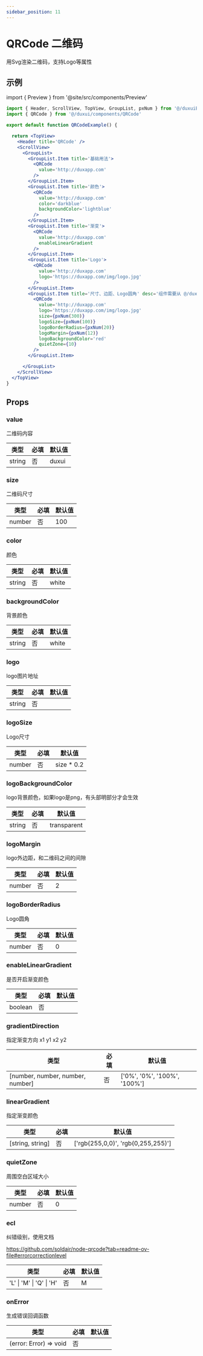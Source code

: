 ```yaml
---
sidebar_position: 11
---
```


# QRCode 二维码

用Svg渲染二维码，支持Logo等属性

## 示例

import { Preview } from '@site/src/components/Preview'

<Preview name='QRCode' />

```jsx
import { Header, ScrollView, TopView, GroupList, pxNum } from '@/duxuiExample'
import { QRCode } from '@/duxui/components/QRCode'

export default function QRCodeExample() {

  return <TopView>
    <Header title='QRCode' />
    <ScrollView>
      <GroupList>
        <GroupList.Item title='基础用法'>
          <QRCode
            value='http://duxapp.com'
          />
        </GroupList.Item>
        <GroupList.Item title='颜色'>
          <QRCode
            value='http://duxapp.com'
            color='darkblue'
            backgroundColor='lightblue'
          />
        </GroupList.Item>
        <GroupList.Item title='渐变'>
          <QRCode
            value='http://duxapp.com'
            enableLinearGradient
          />
        </GroupList.Item>
        <GroupList.Item title='Logo'>
          <QRCode
            value='http://duxapp.com'
            logo='https://duxapp.com/img/logo.jpg'
          />
        </GroupList.Item>
        <GroupList.Item title='尺寸、边距、Logo圆角' desc='组件需要从 @/duxui/components/QRCode 导入'>
          <QRCode
            value='http://duxapp.com'
            logo='https://duxapp.com/img/logo.jpg'
            size={pxNum(300)}
            logoSize={pxNum(100)}
            logoBorderRadius={pxNum(20)}
            logoMargin={pxNum(12)}
            logoBackgroundColor='red'
            quietZone={10}
          />
        </GroupList.Item>

      </GroupList>
    </ScrollView>
  </TopView>
}
```

## Props

### value

二维码内容

| 类型 | 必填 | 默认值 |
| ---- | -------- | ------- |
| string | 否 | duxui |

### size

二维码尺寸

| 类型 | 必填 | 默认值 |
| ---- | -------- | ------- |
| number | 否 | 100 |

### color

颜色

| 类型 | 必填 | 默认值 |
| ---- | -------- | ------- |
| string | 否 | white |

### backgroundColor

背景颜色

| 类型 | 必填 | 默认值 |
| ---- | -------- | ------- |
| string | 否 | white |

### logo

logo图片地址

| 类型 | 必填 | 默认值 |
| ---- | -------- | ------- |
| string | 否 |  |

### logoSize

Logo尺寸

| 类型 | 必填 | 默认值 |
| ---- | -------- | ------- |
| number | 否 | size * 0.2 |

### logoBackgroundColor

logo背景颜色，如果logo是png，有头部明部分才会生效

| 类型 | 必填 | 默认值 |
| ---- | -------- | ------- |
| string | 否 | transparent |

### logoMargin

logo外边距，和二维码之间的间隙

| 类型 | 必填 | 默认值 |
| ---- | -------- | ------- |
| number | 否 | 2 |

### logoBorderRadius

Logo圆角

| 类型 | 必填 | 默认值 |
| ---- | -------- | ------- |
| number | 否 | 0 |

### enableLinearGradient

是否开启渐变颜色

| 类型 | 必填 | 默认值 |
| ---- | -------- | ------- |
| boolean | 否 |  |

### gradientDirection

指定渐变方向 x1 y1 x2 y2

| 类型 | 必填 | 默认值 |
| ---- | -------- | ------- |
| [number, number, number, number] | 否 | ['0%', '0%', '100%', '100%'] |

### linearGradient

指定渐变颜色

| 类型 | 必填 | 默认值 |
| ---- | -------- | ------- |
| [string, string] | 否 | ['rgb(255,0,0)', 'rgb(0,255,255)'] |

### quietZone

周围空白区域大小

| 类型 | 必填 | 默认值 |
| ---- | -------- | ------- |
| number | 否 | 0 |

### ecl

纠错级别，使用文档

https://github.com/soldair/node-qrcode?tab=readme-ov-file#errorcorrectionlevel

| 类型 | 必填 | 默认值 |
| ---- | -------- | ------- |
| 'L' \| 'M' \| 'Q' \| 'H' | 否 | M |

### onError

生成错误回调函数

| 类型 | 必填 | 默认值 |
| ---- | -------- | ------- |
| (error: Error) => void | 否 |  |
